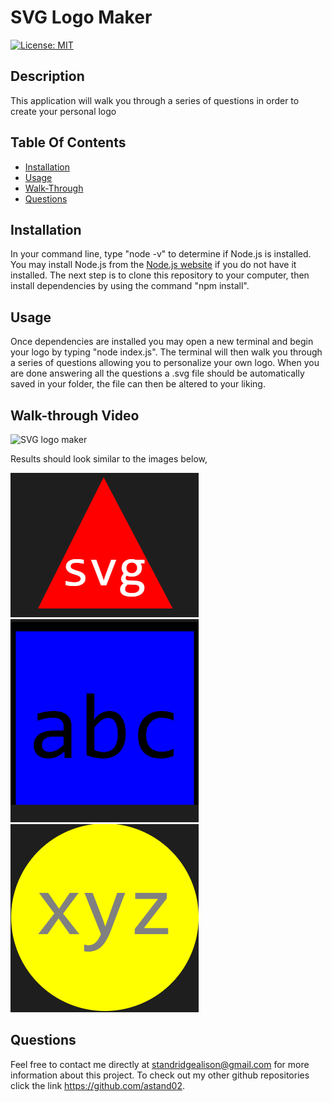 # SVG Logo Maker

  [![License: MIT](https://img.shields.io/badge/License-MIT-yellow.svg)](https://opensource.org/licenses/MIT)

  ## Description 
   This application will walk you through a series of questions in order to create your personal logo

  ## Table Of Contents
  - [Installation](#installation)
  - [Usage](#usage)
  - [Walk-Through](#Walk-Through)
  - [Questions](#questions)

  ## Installation
  In your command line, type "node -v" to determine if Node.js is installed. You may install Node.js from the [Node.js website](https://nodejs.org/) if you do not have it installed. The next step is to clone this repository to your computer, then install dependencies by using the command "npm install".

  ## Usage 

  Once dependencies are installed you may open a new terminal and begin your logo by typing "node index.js". The terminal will then walk you through a series of questions allowing you to personalize your own logo. When you are done answering all the questions a .svg file should be automatically saved in your folder, the file can then be altered to your liking.

  ## Walk-through Video

  ![SVG logo maker](<examples/Untitled_ Oct 3, 2023 11_39 AM.gif>)
  
  Results should look similar to the images below,
  
 ![Alt text](examples/svgExample.png) 
 ![Alt text](examples/svgExample2.png)
 ![Alt text](examples/svgExample3.png)

  ## Questions 
  Feel free to contact me directly at standridgealison@gmail.com for more information about this project. 
  To check out my other github repositories click the link
  https://github.com/astand02.

